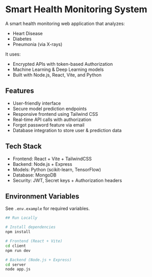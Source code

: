 # Smart Health Monitoring System 

A smart health monitoring web application that analyzes:
- Heart Disease
- Diabetes
- Pneumonia (via X-rays)

It uses:
- Encrypted APIs with token-based Authorization
- Machine Learning & Deep Learning models
- Built with Node.js, React, Vite, and Python

## Features
- User-friendly interface
- Secure model prediction endpoints
- Responsive frontend using Tailwind CSS
- Real-time API calls with authorization
- Forgot password feature via email
- Database integration to store user & prediction data

## Tech Stack
- Frontend: React + Vite + TailwindCSS
- Backend: Node.js + Express
- Models: Python (scikit-learn, TensorFlow)
- Database: MongoDB
- Security: JWT, Secret keys + Authorization headers

## Environment Variables
See `.env.example` for required variables.

```bash
## Run Locally

# Install dependencies
npm install

# Frontend (React + Vite)
cd client
npm run dev

# Backend (Node.js + Express)
cd server
node app.js
